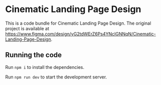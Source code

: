 
  # Cinematic Landing Page Design

  This is a code bundle for Cinematic Landing Page Design. The original project is available at https://www.figma.com/design/yG2tdWErZ6Ps4YNclGNNqN/Cinematic-Landing-Page-Design.

  ## Running the code

  Run `npm i` to install the dependencies.

  Run `npm run dev` to start the development server.
  